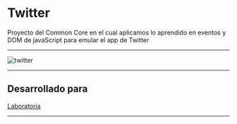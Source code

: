 
# Twitter

Proyecto del Common Core en el cual aplicamos lo aprendido en eventos y DOM de javaScript para emular el app de Twitter


***

![twitter](https://user-images.githubusercontent.com/32309909/36344732-8d545016-13ec-11e8-99db-305026bde6e9.jpg)

***

## Desarrollado para 
[Laboratoria](http://laboratoria.la)
***




